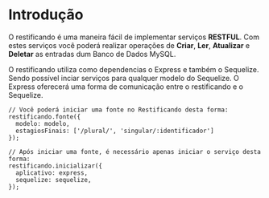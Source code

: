 # Introdução

O restificando é uma maneira fácil de implementar serviços **RESTFUL**. Com estes serviços você poderá realizar operações de **Criar**, **Ler**, **Atualizar** e **Deletar** as entradas dum Banco de Dados MySQL.
 
O restificando utiliza como dependencias o Express e também o Sequelize. Sendo possível inciar serviços para qualquer modelo do Sequelize. O Express oferecerá uma forma de comunicação entre o restificando e o Sequelize. 

    // Você poderá iniciar uma fonte no Restificando desta forma:
    restificando.fonte({
      modelo: modelo,
      estagiosFinais: ['/plural/', 'singular/:identificador']
    });
    
    // Após iniciar uma fonte, é necessário apenas iniciar o serviço desta forma:
    restificando.inicializar({
      aplicativo: express,
      sequelize: sequelize,
    });
